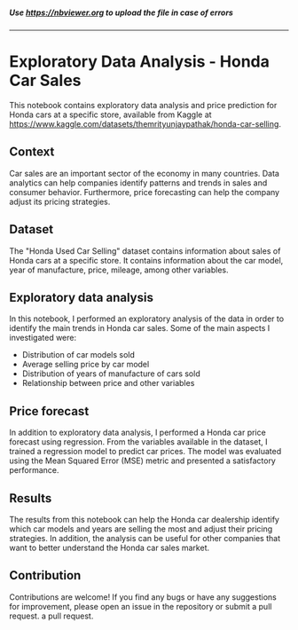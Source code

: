 ##### Use https://nbviewer.org to upload the file in case of errors
---

# Exploratory Data Analysis - Honda Car Sales
This notebook contains exploratory data analysis and price prediction for Honda cars at a specific store, available from Kaggle at https://www.kaggle.com/datasets/themrityunjaypathak/honda-car-selling.

## Context
Car sales are an important sector of the economy in many countries. Data analytics can help companies identify patterns and trends in sales and consumer behavior. Furthermore, price forecasting can help the company adjust its pricing strategies.

## Dataset
The "Honda Used Car Selling" dataset contains information about sales of Honda cars at a specific store. It contains information about the car model, year of manufacture, price, mileage, among other variables.

## Exploratory data analysis
In this notebook, I performed an exploratory analysis of the data in order to identify the main trends in Honda car sales. Some of the main aspects I investigated were:

- Distribution of car models sold
- Average selling price by car model
- Distribution of years of manufacture of cars sold
- Relationship between price and other variables

## Price forecast
In addition to exploratory data analysis, I performed a Honda car price forecast using regression. From the variables available in the dataset, I trained a regression model to predict car prices. The model was evaluated using the Mean Squared Error (MSE) metric and presented a satisfactory performance.

## Results
The results from this notebook can help the Honda car dealership identify which car models and years are selling the most and adjust their pricing strategies. In addition, the analysis can be useful for other companies that want to better understand the Honda car sales market.

## Contribution
Contributions are welcome! If you find any bugs or have any suggestions for improvement, please open an issue in the repository or submit a pull request.
a pull request.
